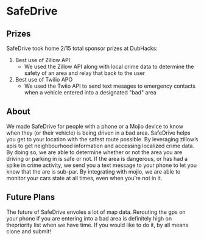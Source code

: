 # SafeDrive
## Prizes
SafeDrive took home 2/15 total sponsor prizes at DubHacks:
1. Best use of Zillow API
    * We used the Zillow API along with local crime data to determine the safety of an area and relay that back to the user
2. Best use of Twilio APO
    * We used the Twiio API to send text mesages to emergency contacts when a vehicle entered into a designated "bad" area

## About
We made SafeDrive for people with a phone or a Mojio device to know when they (or their vehicle) is being driven in a bad area. SafeDrive helps you get to your location with the safest route possible. By leveraging zillow’s apis to get neighbourhood information and accessing localized crime data. By doing so, we are able to determine whether or not the area you are driving or parking in is safe or not. If the area is dangerous, or has had a spike in crime activity, we send you a text message to your phone to let you know that the are is sub-par. By integrating with mojio, we are able to monitor your cars state at all times, even when you’re not in it. 

## Future Plans
The future of SafeDrive envoles a lot of map data. Rerouting the gps on your phone if you are entering into a bad area is definitely high on thepriority list when we have time. If you would like to do it, by all means clone and submit! 
